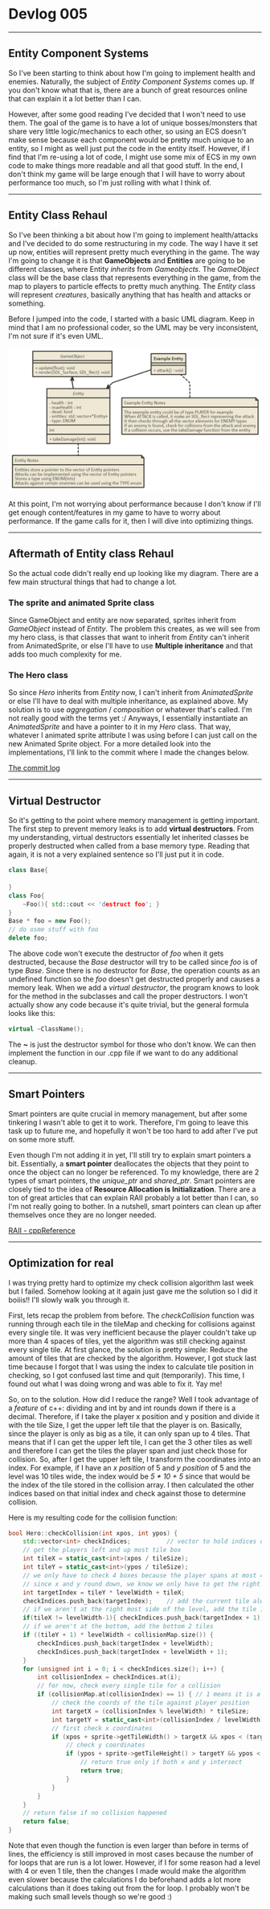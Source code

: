 # Devlog 005

***

## Entity Component Systems

So I've been starting to think about how I'm going to implement health and enemies. Naturally, the subject of *Entity Component Systems* comes up. If you don't know what that is, there are a bunch of great resources online that can explain it a lot better than I can.

However, after some good reading I've decided that I won't need to use them. The goal of the game is to have a lot of unique bosses/monsters that share very little logic/mechanics to each other, so using an ECS doesn't make sense because each component would be pretty much unique to an entity, so I might as well just put the code in the entity itself. However, if I find that I'm re-using a lot of code, I might use some mix of ECS in my own code to make things more readable and all that good stuff. In the end, I don't think my game will be large enough that I will have to worry about performance too much, so I'm just rolling with what I think of.

***

## Entity Class Rehaul

So I've been thinking a bit about how I'm going to implement health/attacks and I've decided to do some restructuring in my code. The way I have it set up now, entities will represent pretty much everything in the game. The way I'm going to change it is that **GameObjects** and **Entities** are going to be different classes, where Entity *inherits* from *Gameobjects*. The *GameObject* class will be the base class that represents everything in the game, from the map to players to particle effects to pretty much anything. The *Entity* class will represent *creatures*, basically anything that has health and attacks or something.

Before I jumped into the code, I started with a basic UML diagram. Keep in mind that I am no professional coder, so the UML may be very inconsistent, I'm not sure if it's even UML.

![UML Diagram of Entity class](../UML/Entity.png)

At this point, I'm not worrying about performance because I don't know if I'll get enough content/features in my game to have to worry about performance. If the game calls for it, then I will dive into optimizing things.

***

## Aftermath of Entity class Rehaul

So the actual code didn't really end up looking like my diagram. There are a few main structural things that had to change a lot.

### The sprite and animated Sprite class

Since GameObject and entity are now separated, sprites inherit from *GameObject* instead of *Entity*. The problem this creates, as we will see from my hero class, is that classes that want to inherit from *Entity* can't inherit from AnimatedSprite, or else I'll have to use **Multiple inheritance** and that adds too much complexity for me.

### The Hero class

So since *Hero* inherits from *Entity* now, I can't inherit from *AnimatedSprite* or else I'll have to deal with multiple inheritance, as explained above. My solution is to use *aggregation* / *composition* or whatever that's called. I'm not really good with the terms yet :/ Anyways, I essentially instantiate an *AnimatedSprite* and have a pointer to it in my *Hero* class. That way, whatever I animated sprite attribute I was using before I can just call on the new Animated Sprite object. For a more detailed look into the implementations, I'll link to the commit where I made the changes below.

[The commit log](https://github.com/ianw3214/HeavensEdge/commit/2def9f0d57a78eebea891d375cbb449bdd96b6de)


***

## Virtual Destructor

So it's getting to the point where memory management is getting important. The first step to prevent memory leaks is to add **virtual destructors**. From my understanding, virtual destructors essentially let inherited classes be properly destructed when called from a base memory type. Reading that again, it is not a very explained sentence so I'll just put it in code.
```c++
class Base{

}
class Foo{
    ~Foo(){ std::cout << 'destruct foo'; }
}
Base * foo = new Foo();
// do osme stuff with foo
delete foo;
```
The above code won't execute the destructor of *foo* when it gets destructed, because the *Base* destructor will try to be called since *foo* is of type *Base*. Since there is no destructor for *Base*, the operation counts as an undefined function so the *foo* doesn't get destructed properly and causes a memory leak. When we add a *virtual destructor*, the program knows to look for the method in the subclasses and call the proper destructors. I won't actually show any code because it's quite trivial, but the general formula looks like this:
```c++
virtual ~ClassName();
```
The **~** is just the destructor symbol for those who don't know. We can then implement the function in our .cpp file if we want to do any additional cleanup.

***

## Smart Pointers

Smart pointers are quite crucial in memory management, but after some tinkering I wasn't able to get it to work. Therefore, I'm going to leave this task up to future me, and hopefully it won't be too hard to add after I've put on some more stuff.

Even though I'm not adding it in yet, I'll still try to explain smart pointers a bit. Essentially, a **smart pointer** deallocates the objects that they point to once the object can no longer be referenced. To my knowledge, there are 2 types of smart pointers, the *unique_ptr* and *shared_ptr*. Smart pointers are closely tied to the idea of **Resource Allocation is Initialization**. There are a ton of great articles that can explain RAII probably a lot better than I can, so I'm not really going to bother. In a nutshell, smart pointers can clean up after themselves once they are no longer needed.

[RAII - cppReference](http://en.cppreference.com/w/cpp/language/raii)

***

## Optimization for real

I was trying pretty hard to optimize my check collision algorithm last week but I failed. Somehow looking at it again just gave me the solution so I did it boiiis!! I'll slowly walk you through it.

First, lets recap the problem from before. The *checkCollision* function was running through each tile in the tileMap and checking for collisions against every single tile. It was very inefficient because the player couldn't take up more than 4 spaces of tiles, yet the algorithm was still checking against every single tile. At first glance, the solution is pretty simple: Reduce the amount of tiles that are checked by the algorithm. However, I got stuck last time because I forgot that I was using the index to calculate tile position in checking, so I got confused last time and quit (temporarily). This time, I found out what I was doing wrong and was able to fix it. Yay me!

So, on to the solution. How did I reduce the range? Well I took advantage of a *feature* of c++: dividing and int by and int rounds down if there is a decimal. Therefore, if I take the player x position and y position and divide it with the tile Size, I get the upper left tile that the player is on. Basically, since the player is only as big as a tile, it can only span up to 4 tiles. That means that if I can get the upper left tile, I can get the 3 other tiles as well and therefore I can get the tiles the player span and just check those for collision. So, after I get the upper left tile, I transform the coordinates into an index. For example, if I have an *x position* of 5 and *y position* of 5 and the level was 10 tiles wide, the index would be *5 * 10 + 5* since that would be the index of the tile stored in the collision array. I then calculated the other indices based on that initial index and check against those to determine collision.

Here is my resulting code for the collision function:
```c++
bool Hero::checkCollision(int xpos, int ypos) {
	std::vector<int> checkIndices;			// vector to hold indices of collision map to check
	// get the players left and up most tile box
	int tileX = static_cast<int>(xpos / tileSize);
	int tileY = static_cast<int>(ypos / tileSize);
	// we only have to check 4 boxes because the player spans at most 4 tiles
	// since x and y round down, we know we only have to get the right and bottom tiles
	int targetIndex = tileY * levelWidth + tileX;
	checkIndices.push_back(targetIndex);	// add the current tile always
	// if we aren't at the right most side of the level, add the tile 1 to the right
	if(tileX != levelWidth-1){ checkIndices.push_back(targetIndex + 1); }
	// if we aren't at the bottom, add the bottom 2 tiles
	if ((tileY + 1) * levelWidth < collisionMap.size()) {
		checkIndices.push_back(targetIndex + levelWidth);
		checkIndices.push_back(targetIndex + levelWidth + 1);
	}
	for (unsigned int i = 0; i < checkIndices.size(); i++) {
		int collisionIndex = checkIndices.at(i);
		// for now, check every single tile for a collision
		if (collisionMap.at(collisionIndex) == 1) {	// 1 means it is a collidable tile
			// check the coords of the tile against player position
			int targetX = (collisionIndex % levelWidth) * tileSize;
			int targetY = static_cast<int>(collisionIndex / levelWidth) * tileSize;
			// first check x coordinates
			if (xpos + sprite->getTileWidth() > targetX && xpos < (targetX + tileSize)) {
				// check y coordinates
				if (ypos + sprite->getTileHeight() > targetY && ypos < (targetY + tileSize)) {
					// return true only if both x and y intersect
					return true;
				}
			}
		}
	}
	// return false if no collision happened
	return false;
}
```
Note that even though the function is even larger than before in terms of lines, the efficiency is still improved in most cases because the number of for loops that are run is a lot lower. However, if I for some reason had a level with 4 or even 1 tile, then the changes I made would make the algorithm even slower because the calculations I do beforehand adds a lot more calculations than it does taking out from the for loop. I probably won't be making such small levels though so we're good :)
